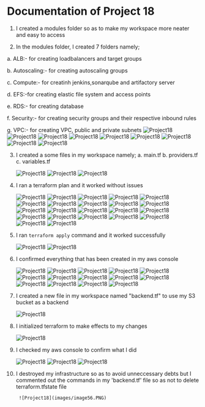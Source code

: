 # Documentation of Project 18

1. I created a modules folder so as to make my workspace more neater and easy to access

2. In the modules folder, I created 7 folders namely;

a. ALB:- for creating loadbalancers and target groups

b. Autoscaling:- for creating autoscaling groups

c. Compute:- for creatinh jenkins,sonarqube and artifactory server

d. EFS:-for creating elastic file system and access points

e. RDS:- for creating database

f. Security:- for creating security groups and their respective inbound rules

g. VPC:- for creating VPC, public and private subnets
       ![Project18](images/image1.PNG)
       ![Project18](images/image2.PNG)
       ![Project18](images/image3.PNG)
       ![Project18](images/image4.PNG)
       ![Project18](images/image5.PNG)
       ![Project18](images/image6.PNG)
       ![Project18](images/image7.PNG)
       ![Project18](images/image8.PNG)
       ![Project18](images/image9.PNG)


3. I created a some files in my workspace namely;
a. main.tf
b. providers.tf
c. variables.tf

     ![Project18](images/image10.PNG)
     ![Project18](images/image11.PNG)
     ![Project18](images/image12.PNG)


4. I ran a terraform plan and it worked without issues
     
     ![Project18](images/image13.PNG)
     ![Project18](images/image14.PNG)
     ![Project18](images/image15.PNG)
     ![Project18](images/image16.PNG)
     ![Project18](images/image17.PNG)
     ![Project18](images/image18.PNG)
     ![Project18](images/image19.PNG)
     ![Project18](images/image20.PNG)
     ![Project18](images/image21.PNG)
     ![Project18](images/image22.PNG)
     ![Project18](images/image23.PNG)
     ![Project18](images/image24.PNG)
     ![Project18](images/image25.PNG)
     ![Project18](images/image26.PNG)
     ![Project18](images/image27.PNG)
     ![Project18](images/image28.PNG)
     ![Project18](images/image29.PNG)
     ![Project18](images/image30.PNG)
     ![Project18](images/image31.PNG)
     ![Project18](images/image32.PNG)
     ![Project18](images/image33.PNG)
     ![Project18](images/image34.PNG)

4. I ran `terraform apply` command and it worked successfully
     
     ![Project18](images/image35.PNG)
     ![Project18](images/image36.PNG)

5. I confirmed everything that has been created in my aws console
     
     ![Project18](images/image37.PNG)
     ![Project18](images/image38.PNG)
     ![Project18](images/image39.PNG)
     ![Project18](images/image40.PNG)
     ![Project18](images/image41.PNG)
     ![Project18](images/image42.PNG)
     ![Project18](images/image43.PNG)
     ![Project18](images/image44.PNG)
     ![Project18](images/image455.PNG)
     ![Project18](images/image46.PNG)
     ![Project18](images/image47.PNG)
     ![Project18](images/image48.PNG)
     ![Project18](images/image49.PNG)
     ![Project18](images/image50.PNG)

6.   I created a new file in my workspace named "backend.tf" to use my S3 bucket as a backend
      
      ![Project18](images/image51.PNG)

7.  I initialized terraform to make effects to my changes
     
     ![Project18](images/image52.PNG)

8. I checked my aws console to confirm what I did
    
    ![Project18](images/image53.PNG)
    ![Project18](images/image54.PNG)
    ![Project18](images/image55.PNG)

9. I destroyed my infrastructure so as to avoid unneccessary debts but I commented out the commands in my 'backend.tf' file so as not to delete terraform.tfstate file
       
        ![Project18](images/image56.PNG)